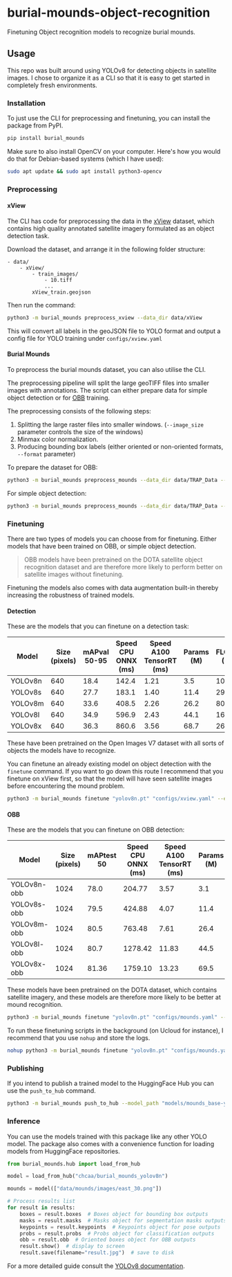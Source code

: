 # burial-mounds-object-recognition
Finetuning Object recognition models to recognize burial mounds.

## Usage

This repo was built around using YOLOv8 for detecting objects in satellite images.
I chose to organize it as a CLI so that it is easy to get started in completely fresh environments.

### Installation

To just use the CLI for preprocessing and finetuning, you can install the package from PyPI.

```bash
pip install burial_mounds
```

Make sure to also install OpenCV on your computer. Here's how you would do that for Debian-based systems (which I have used):

```bash
sudo apt update && sudo apt install python3-opencv
```

### Preprocessing

#### xView

The CLI has code for preprocessing the data in the [xView](http://xviewdataset.org/) dataset, which contains high quality annotated satellite imagery formulated as an object detection task.

Download the dataset, and arrange it in the following folder structure:

```
- data/
    - xView/
        - train_images/
            - 10.tiff
            ...
        xView_train.geojson
```

Then run the command:

```bash
python3 -m burial_mounds preprocess_xview --data_dir data/xView
```

This will convert all labels in the geoJSON file to YOLO format and output a config file for YOLO training under `configs/xview.yaml`

#### Burial Mounds

To preprocess the burial mounds dataset, you can also utilise the CLI.

The preprocessing pipeline will split the large geoTIFF files into smaller images with annotations.
The script can either prepare data for simple object detection or for [OBB](https://docs.ultralytics.com/datasets/obb/) training.

The preprocessing consists of the following steps:
1. Splitting the large raster files into smaller windows. (`--image_size` parameter controls the size of the windows)
2. Minmax color normalization.
3. Producing bounding box labels (either oriented or non-oriented formats, `--format` parameter)

To prepare the dataset for OBB:

```bash
python3 -m burial_mounds preprocess_mounds --data_dir data/TRAP_Data --out_dir data/mounds --image_size 1024 --format obb
```

For simple object detection:

```bash
python3 -m burial_mounds preprocess_mounds --data_dir data/TRAP_Data --out_dir data/mounds --image_size 640 --format detect
```

### Finetuning

There are two types of models you can choose from for finetuning.
Either models that have been trained on OBB, or simple object detection.

> OBB models have been pretrained on the DOTA satellite object recognition dataset and are therefore more likely to perform better on satellite images without finetuning.

Finetuning the models also comes with data augmentation built-in thereby increasing the robustness of trained models.

#### Detection

These are the models that you can finetune on a detection task:

| Model   | Size (pixels) | mAPval 50-95 | Speed CPU ONNX (ms) | Speed A100 TensorRT (ms) | Params (M) | FLOPs (B) |
|---------|---------------|--------------|---------------------|--------------------------|------------|-----------|
| YOLOv8n | 640           | 18.4         | 142.4               | 1.21                     | 3.5        | 10.5      |
| YOLOv8s | 640           | 27.7         | 183.1               | 1.40                     | 11.4       | 29.7      |
| YOLOv8m | 640           | 33.6         | 408.5               | 2.26                     | 26.2       | 80.6      |
| YOLOv8l | 640           | 34.9         | 596.9               | 2.43                     | 44.1       | 167.4     |
| YOLOv8x | 640           | 36.3         | 860.6               | 3.56                     | 68.7       | 260.6     |

These have been pretrained on the Open Images V7 dataset with all sorts of objects the models have to recognize.

You can finetune an already existing model on object detection with the `finetune` command.
If you want to go down this route I recommend that you finetune on xView first, so that the model will have seen satellite images before encountering the mound problem.

```bash
python3 -m burial_mounds finetune "yolov8n.pt" "configs/xview.yaml" --epochs 300 --image_size 640
```

#### OBB

These are the models that you can finetune on OBB detection:

| Model       | Size (pixels) | mAPtest 50 | Speed CPU ONNX (ms) | Speed A100 TensorRT (ms) | Params (M) | FLOPs (B) |
|-------------|---------------|------------|---------------------|--------------------------|------------|-----------|
| YOLOv8n-obb | 1024          | 78.0       | 204.77              | 3.57                     | 3.1        | 23.3      |
| YOLOv8s-obb | 1024          | 79.5       | 424.88              | 4.07                     | 11.4       | 76.3      |
| YOLOv8m-obb | 1024          | 80.5       | 763.48              | 7.61                     | 26.4       | 208.6     |
| YOLOv8l-obb | 1024          | 80.7       | 1278.42             | 11.83                    | 44.5       | 433.8     |
| YOLOv8x-obb | 1024          | 81.36      | 1759.10             | 13.23                    | 69.5       | 676.7     |

These models have been pretrained on the DOTA dataset, which contains satellite imagery, and these models are therefore more likely to be better at mound recognition.

```bash
python3 -m burial_mounds finetune "yolov8n.pt" "configs/mounds.yaml" --epochs 300 --image_size 1024
```

To run these finetuning scripts in the background (on Ucloud for instance), I recommend that you use `nohup` and store the logs.

```bash
nohup python3 -m burial_mounds finetune "yolov8n.pt" "configs/mounds.yaml" --epochs 300 --image_size 1024 &> "nano_mounds_finetune.log" &
```

### Publishing

If you intend to publish a trained model to the HuggingFace Hub you can use the `push_to_hub` command.

```bash
python3 -m burial_mounds push_to_hub --model_path "models/mounds_base-yolov8n_best.pt" --repo_id "chcaa/burial-mounds_yolov8n"
```

### Inference

You can use the models trained with this package like any other YOLO model.
The package also comes with a convenience function for loading models from HuggingFace repositories.

```python
from burial_mounds.hub import load_from_hub

model = load_from_hub("chcaa/burial_mounds_yolov8n")

mounds = model(["data/mounds/images/east_30.png"])

# Process results list
for result in results:
    boxes = result.boxes  # Boxes object for bounding box outputs
    masks = result.masks  # Masks object for segmentation masks outputs
    keypoints = result.keypoints  # Keypoints object for pose outputs
    probs = result.probs  # Probs object for classification outputs
    obb = result.obb  # Oriented boxes object for OBB outputs
    result.show()  # display to screen
    result.save(filename="result.jpg")  # save to disk
```

For a more detailed guide consult the [YOLOv8 documentation](https://docs.ultralytics.com/modes/predict/#key-features-of-predict-mode).
